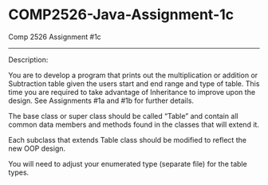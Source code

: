 # COMP2526-Java-Assignment-1c

Comp 2526 Assignment #1c

--------------------------------------------------------------------------------------------
Description: 

You are to develop a program that prints out the multiplication or addition or Subtraction 
table given the users start and end range and type of table. This time you are required to 
take advantage of Inheritance to improve upon the design. See Assignments #1a and #1b for 
further details.

The base class or super class should be called “Table” and contain all common data members 
and methods found in the classes that will extend it.

Each subclass that extends Table class should be modified to reflect the new OOP design.

You will need to adjust your enumerated type (separate file) for the table types.